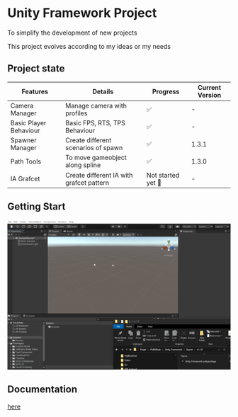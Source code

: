 # Unity Framework  Project

To simplify the development of new projects

This project evolves according to my ideas or my needs

## Project state


| Features                | Details                                  | Progress                    | Current Version             |
|-------------------------|------------------------------------------|-----------------------------|-----------------------------|
| Camera Manager          | Manage camera with profiles              | :white_check_mark:          | -                           |
| Basic Player Behaviour  | Basic FPS, RTS, TPS Behaviour            | :white_check_mark:          | -                           |
| Spawner Manager         | Create different scenarios of spawn      | :white_check_mark:          | 1.3.1                       |
| Path Tools              | To move gameobject along spline          | :white_check_mark:          | 1.3.0                       |
| IA Grafcet              | Create different IA with grafcet pattern | Not started yet :hammer:    | -                           |

## Getting Start
![Installation](https://github.com/OlivierArgentieri/Unity_Framework/blob/master/Gifs/UnityFramework/InitUnityFramework.gif)

## Documentation
[here](https://github.com/OlivierArgentieri/Unity_Framework/wiki)
